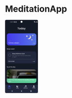 # MeditationApp

<img src="MeditationAppScreenshots/Screenshot_1.png" alt="Alt Text" width="108" height="240">
